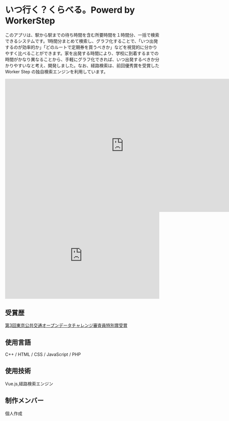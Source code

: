 # いつ行く？くらべる。Powerd by WorkerStep

このアプリは、駅から駅までの待ち時間を含む所要時間を１時間分、一括で検索できるシステムです。1時間分まとめて検索し、グラフ化することで、「いつ出発するのが効率的か」「どのルートで定期券を買うべきか」などを視覚的に分かりやすく比べることができます。家を出発する時間により、学校に到着するまでの時間がかなり異なることから、手軽にグラフ化できれば、いつ出発するべきか分かりやすいなと考え、開発しました。なお、経路検索は、前回優秀賞を受賞したWorker Step の独自検索エンジンを利用しています。

<iframe width="774" height="435" src="https://www.youtube.com/embed/fuvHi2SaVOc" title="いついく？くらべる。Powered by Worker Step １min version" frameborder="0" allow="accelerometer; autoplay; clipboard-write; encrypted-media; gyroscope; picture-in-picture; web-share" allowfullscreen></iframe>

<div style="position: relative; width: 100%; height: 0; padding-bottom: 56.25%;">
  <iframe src="https://takoyaki-3.github.io/takoyaki3-com-data/contents/slide/いついく、くらべる.pdf" style="position: absolute; top: 0; left: 0; width: 100%; height: 100%;" frameborder="0"></iframe>
</div>

## 受賞歴
[第3回東京公共交通オープンデータチャレンジ審査員特別賞受賞](https://tokyochallenge.odpt.org/2019/award/03.html#g)

## 使用言語
C++ / HTML / CSS / JavaScript / PHP

## 使用技術
Vue.js,経路検索エンジン

## 制作メンバー
個人作成
